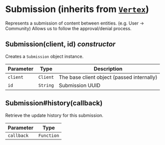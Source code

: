 # Submission (inherits from [`Vertex`](Vertex.md))

Represents a submission of content between entities. (e.g. User -> Community)
Allows us to follow the approval/denial process.


## Submission(client, id) *constructor*

Creates a `Submission` object instance.

| Parameter | Type     | Description                                |
| --------- | -------- | ------------------------------------------ |
| `client`  | `Client` | The base client object (passed internally) |
| `id`      | `String` | Submission UUID                            |


## Submission#history(callback)

Retrieve the update history for this submission.

| Parameter  | Type       |
| ---------- | ---------- |
| `callback` | `Function` |
